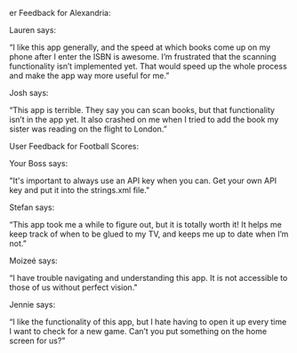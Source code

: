 er Feedback for Alexandria:

Lauren says:

“I like this app generally, and the speed at which books come up on my phone after I enter the ISBN is awesome. I’m frustrated that the scanning functionality isn’t implemented yet. That would speed up the whole process and make the app way more useful for me.”

Josh says:

“This app is terrible. They say you can scan books, but that functionality isn’t in the app yet. It also crashed on me when I tried to add the book my sister was reading on the flight to London.”

User Feedback for Football Scores:

Your Boss says:

"It's important to always use an API key when you can. Get your own API key and put it into the strings.xml file."

Stefan says:

“This app took me a while to figure out, but it is totally worth it! It helps me keep track of when to be glued to my TV, and keeps me up to date when I’m not.”

Moizeé says:

“I have trouble navigating and understanding this app. It is not accessible to those of us without perfect vision."

Jennie says:

“I like the functionality of this app, but I hate having to open it up every time I want to check for a new game. Can’t you put something on the home screen for us?”
